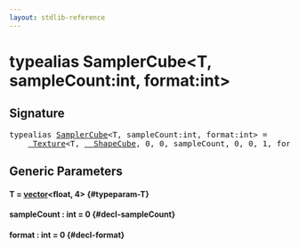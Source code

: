 ```yaml
---
layout: stdlib-reference
---
```


# typealias SamplerCube\<T, sampleCount:int, format:int\>

## Signature

<pre>
<span class='code_keyword'>typealias</span> <a href="/stdlib-reference/types/SamplerCube" class="code_type">SamplerCube</a>&lt;T, sampleCount:<span class="code_keyword">int</span>, format:<span class="code_keyword">int</span>&gt; = 
    <a href="/stdlib-reference/types/Texture/index" class="code_type">_Texture</a>&lt;T, <a href="/stdlib-reference/types/ShapeCube/index" class="code_type">__ShapeCube</a>, 0, 0, sampleCount, 0, 0, 1, format&gt;;
</pre>

## Generic Parameters

#### T  = [vector](/stdlib-reference/types/vector/index)\<float, 4\> {#typeparam-T}
#### sampleCount  : int = 0 {#decl-sampleCount}
#### format  : int = 0 {#decl-format}

